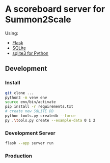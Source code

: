 # A scoreboard server for Summon2Scale

Using:

- [Flask](https://flask.palletsprojects.com/en/3.0.x/)
- [SQLite](https://www.sqlite.org/index.html)
- [sqlite3 for Python](https://docs.python.org/3/library/sqlite3.html)

## Development

### Install

```bash
git clone ...
python3 -m venv env
source env/bin/activate
pip install -r requirements.txt
# create new SQLITE DB
python tools.py createdb --force
py .\tools.py create --example-data 0 1 2
```

### Development Server

```bash
flask --app server run
```

### Production
